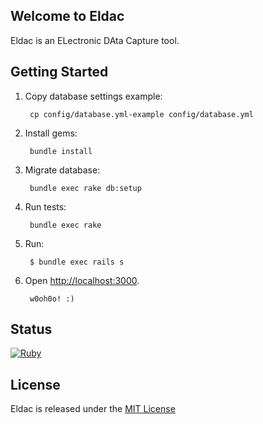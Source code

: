 
## Welcome to Eldac

Eldac is an ELectronic DAta Capture tool.

## Getting Started

1. Copy database settings example:

		cp config/database.yml-example config/database.yml

2. Install gems:

		bundle install

3. Migrate database:

		bundle exec rake db:setup

4. Run tests:

		bundle exec rake

5. Run:

		$ bundle exec rails s

6. Open [http://localhost:3000](http://localhost:3000).

		w0oh0o! :)

## Status

[![Ruby](https://github.com/gdonald/eldac/workflows/Ruby/badge.svg)](https://github.com/gdonald/eldac/actions)

## License

Eldac is released under the [MIT License](http://www.opensource.org/licenses/MIT)
